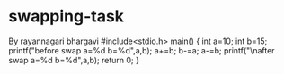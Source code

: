# swapping-task
By rayannagari bhargavi
#include<stdio.h>
main()
{
int a=10;
int b=15;
printf("before swap a=%d b=%d",a,b);
a+=b;
b-=a;
a-=b;
printf("\nafter swap a=%d b=%d",a,b);
return 0;
}
